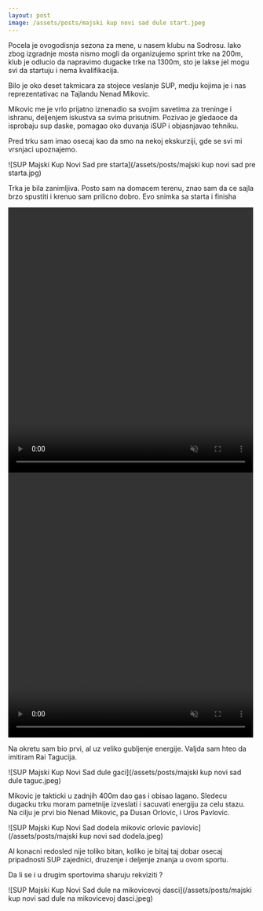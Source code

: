 ```yaml
---
layout: post
image: /assets/posts/majski kup novi sad dule start.jpeg
---
```


Pocela je ovogodisnja sezona za mene, u nasem klubu na Sodrosu.
Iako zbog izgradnje mosta nismo mogli da organizujemo sprint trke na 200m,
klub je odlucio da napravimo dugacke trke na 1300m, sto je lakse jel mogu svi da startuju i
nema kvalifikacija.

Bilo je oko deset takmicara za stojece veslanje SUP, medju kojima je i
nas reprezentativac na Tajlandu Nenad Mikovic.

Mikovic me je vrlo prijatno iznenadio sa svojim savetima za treninge i ishranu,
deljenjem iskustva sa svima prisutnim.
Pozivao je gledaoce da isprobaju sup daske, pomagao oko duvanja iSUP i objasnjavao tehniku.

Pred trku sam imao osecaj kao da smo na nekoj ekskurziji, gde se svi mi vrsnjaci upoznajemo.

![SUP Majski Kup Novi Sad pre starta](/assets/posts/majski kup novi sad pre starta.jpg)

Trka je bila zanimljiva. Posto sam na domacem terenu, znao sam da ce sajla brzo spustiti i krenuo sam prilicno dobro.
Evo snimka sa starta i finisha

<div class="row post-image-bg" markdown="1">
  <div class="col">
    <video width="99%" height="540" autoplay loop muted markdown="1">
      <source src="/assets/posts/majski kup novi sad sup trka.mp4" type="video/mp4" markdown="1" >
    </video>
  </div>
  <div class="col">
    <video width="99%" height="540" autoplay loop muted markdown="1">
      <source src="/assets/posts/majski kup novi sad finish.mp4" type="video/mp4" markdown="1" >
    </video>
  </div>
</div>


Na okretu sam bio prvi, al uz veliko gubljenje energije. Valjda sam hteo da imitiram Rai Tagucija.

![SUP Majski Kup Novi Sad dule gaci](/assets/posts/majski kup novi sad dule taguc.jpeg)

Mikovic je takticki u zadnjih 400m dao gas i obisao lagano.
Sledecu dugacku trku moram pametnije izveslati i sacuvati energiju za celu stazu.
Na cilju je prvi bio Nenad Mikovic, pa Dusan Orlovic, i Uros Pavlovic.

![SUP Majski Kup Novi Sad dodela mikovic orlovic pavlovic](/assets/posts/majski kup novi sad dodela.jpeg)

Al konacni redosled nije toliko bitan, koliko je bitaj taj dobar osecaj
pripadnosti SUP zajednici, druzenje i deljenje znanja u ovom sportu.

Da li se i u drugim sportovima sharuju rekviziti ?

![SUP Majski Kup Novi Sad dule na mikovicevoj dasci](/assets/posts/majski kup novi sad dule na mikovicevoj dasci.jpeg)
